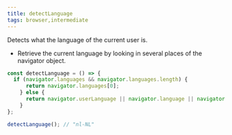 ```yaml
---
title: detectLanguage
tags: browser,intermediate
---
```


Detects what the language of the current user is.

- Retrieve the current language by looking in several places of the navigator object.

```js
const detectLanguage = () => {
  if (navigator.languages && navigator.languages.length) {
      return navigator.languages[0];
    } else {
      return navigator.userLanguage || navigator.language || navigator.browserLanguage || 'en-US';
    }
};
```

```js
detectLanguage(); // "nl-NL"
```

